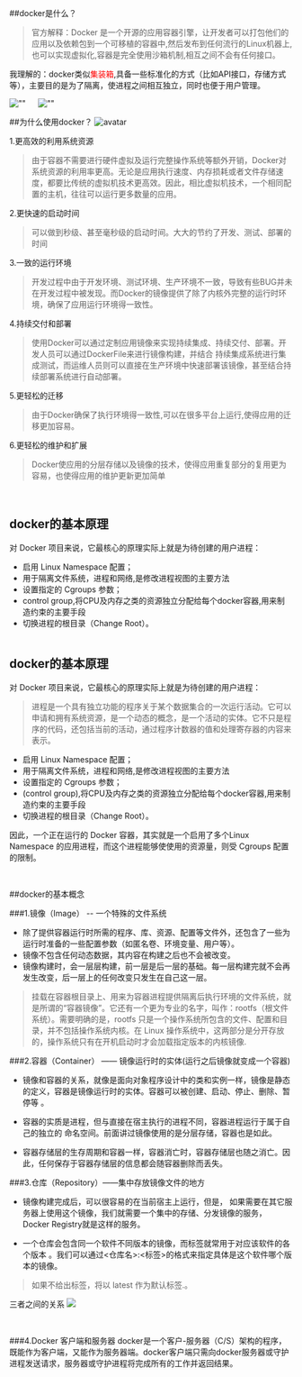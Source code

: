 ##docker是什么？
>	官方解释：Docker 是一个开源的应用容器引擎，让开发者可以打包他们的应用以及依赖包到一个可移植的容器中,然后发布到任何流行的Linux机器上,也可以实现虚拟化,容器是完全使用沙箱机制,相互之间不会有任何接口。

我理解的：docker类似<font color='#ff0000'>集装箱</font>,具备一些标准化的方式（比如API接口，存储方式等），主要目的是为了隔离，使进程之间相互独立，同时也便于用户管理。

![""](gc.png)
&emsp;
![""](docker.png)

##为什么使用docker？
![avatar](https://images2015.cnblogs.com/blog/676372/201707/676372-20170725103222343-2098412112.png)

1.更高效的利用系统资源
>	由于容器不需要进行硬件虚拟及运行完整操作系统等额外开销，Docker对系统资源的利用率更高。无论是应用执行速度、内存损耗或者文件存储速度，都要比传统的虚拟机技术更高效。因此，相比虚拟机技术，一个相同配置的主机，往往可以运行更多数量的应用。

2.更快速的启动时间
>	可以做到秒级、甚至毫秒级的启动时间。大大的节约了开发、测试、部署的时间

3.一致的运行环境
>	开发过程中由于开发环境、测试环境、生产环境不一致，导致有些BUG并未在开发过程中被发现。而Docker的镜像提供了除了内核外完整的运行时环境，确保了应用运行环境得一致性。

4.持续交付和部署
>	使用Docker可以通过定制应用镜像来实现持续集成、持续交付、部署。开发人员可以通过DockerFile来进行镜像构建，并结合 持续集成系统进行集成测试，而运维人员则可以直接在生产环境中快速部署该镜像，甚至结合持续部署系统进行自动部署。

5.更轻松的迁移
>	由于Docker确保了执行环境得一致性,可以在很多平台上运行,使得应用的迁移更加容易。

6.更轻松的维护和扩展
>	Docker使应用的分层存储以及镜像的技术，使得应用重复部分的复用更为容易，也使得应用的维护更新更加简单

&emsp;

## docker的基本原理
对 Docker 项目来说，它最核心的原理实际上就是为待创建的用户进程： 

* 启用 Linux Namespace 配置；  
 * 用于隔离文件系统，进程和网络,是修改进程视图的主要方法
* 设置指定的 Cgroups 参数；
 * control group,将CPU及内存之类的资源独立分配给每个docker容器,用来制造约束的主要手段
* 切换进程的根目录（Change Root）。  
&emsp;


## docker的基本原理
对 Docker 项目来说，它最核心的原理实际上就是为待创建的用户进程： 
> 进程是一个具有独立功能的程序关于某个数据集合的一次运行活动。它可以申请和拥有系统资源，是一个动态的概念，是一个活动的实体。它不只是程序的代码，还包括当前的活动，通过程序计数器的值和处理寄存器的内容来表示。

* 启用 Linux Namespace 配置；  
 * 用于隔离文件系统，进程和网络,是修改进程视图的主要方法
* 设置指定的 Cgroups 参数；
 * (control group),将CPU及内存之类的资源独立分配给每个docker容器,用来制造约束的主要手段
* 切换进程的根目录（Change Root）。 

因此，一个正在运行的 Docker 容器，其实就是一个启用了多个Linux Namespace 的应用进程，而这个进程能够使使用的资源量，则受 Cgroups 配置的限制。

&emsp;



##docker的基本概念

###1.镜像（Image） -- 一个特殊的文件系统
* 除了提供容器运行时所需的程序、库、资源、配置等文件外，还包含了一些为运行时准备的一些配置参数（如匿名卷、环境变量、用户等）。 
* 镜像不包含任何动态数据，其内容在构建之后也不会被改变。 
* 镜像构建时，会一层层构建，前一层是后一层的基础。每一层构建完就不会再发生改变，后一层上的任何改变只发生在自己这一层。


>挂载在容器根目录上、用来为容器进程提供隔离后执行环境的文件系统，就是所谓的“容器镜像”。它还有一个更为专业的名字，叫作：rootfs（根文件系统）。需要明确的是，rootfs 只是一个操作系统所包含的文件、配置和目录，并不包括操作系统内核。在 Linux 操作系统中，这两部分是分开存放的，操作系统只有在开机启动时才会加载指定版本的内核镜像.
>
>

###2.容器（Container） —— 镜像运行时的实体(运行之后镜像就变成一个容器)
* 镜像和容器的关系，就像是面向对象程序设计中的类和实例一样，镜像是静态的定义，容器是镜像运行时的实体。容器可以被创建、启动、停止、删除、暂停等 。  

   
* 	容器的实质是进程，但与直接在宿主执行的进程不同，容器进程运行于属于自己的独立的 命名空间。前面讲过镜像使用的是分层存储，容器也是如此。    

* 	容器存储层的生存周期和容器一样，容器消亡时，容器存储层也随之消亡。因此，任何保存于容器存储层的信息都会随容器删除而丢失。


###3.仓库（Repository）——集中存放镜像文件的地方
* 镜像构建完成后，可以很容易的在当前宿主上运行，但是， 如果需要在其它服务器上使用这个镜像，我们就需要一个集中的存储、分发镜像的服务，Docker Registry就是这样的服务。  
 
* 	一个仓库会包含同一个软件不同版本的镜像，而标签就常用于对应该软件的各个版本 。我们可以通过<仓库名>:<标签>的格式来指定具体是这个软件哪个版本的镜像。
> 如果不给出标签，将以 latest 作为默认标签.。


三者之间的关系
![](https://img-blog.csdnimg.cn/20190222195156153.png?x-oss-process=image/watermark,type_ZmFuZ3poZW5naGVpdGk,shadow_10,text_aHR0cHM6Ly9ibG9nLmNzZG4ubmV0L3FxXzMzMjU2Njg4,size_16,color_FFFFFF,t_70)

&emsp;

###4.Docker 客户端和服务器
docker是一个客户-服务器（C/S）架构的程序，既能作为客户端，又能作为服务器端。docker客户端只需向docker服务器或守护进程发送请求，服务器或守护进程将完成所有的工作并返回结果。
